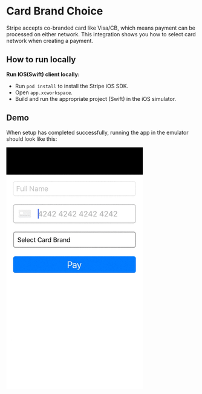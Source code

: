 # Card Brand Choice

Stripe accepts co-branded card like Visa/CB, which means payment can be processed on either network.
This integration shows you how to select card network when creating a payment.

## How to run locally
**Run IOS(Swift) client locally:**

- Run `pod install` to install the Stripe iOS SDK.
- Open `app.xcworkspace`.
- Build and run the appropriate project (Swift) in the iOS simulator.

## Demo
When setup has completed successfully, running the app in the emulator should look like this:  

<img src="./cartes-bancaires-demo.gif.gif" alt="Preview of sample" align="center">